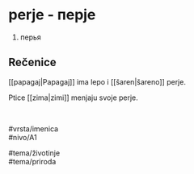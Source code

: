 # perje - перје

1. перья  

## Rečenice

[[papagaj|Papagaj]] ima lepo i [[šaren|šareno]] perje.  

Ptice [[zima|zimi]] menjaju svoje perje.  

<br>

#vrsta/imenica  
#nivo/A1  

#tema/životinje  
#tema/priroda  
